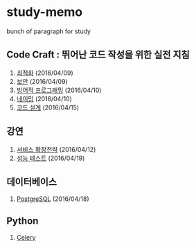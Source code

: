 # study-memo
bunch of paragraph for study

## Code Craft : 뛰어난 코드 작성을 위한 실전 지침

1. [최적화](code_craft/optimize.md) (2016/04/09)
2. [보안](code_craft/security.md) (2016/04/09)
3. [방어적 프로그래밍](code_craft/defensive_programming.md) (2016/04/10)
4. [네이밍](code_craft/naming.md) (2016/04/10)
5. [코드 설계](code_craft/code_architecture.md) (2016/04/15)

## 강연

1. [서비스 확장전략](seminar/service_expand.md) (2016/04/12)
2. [성능 테스트](seminar/performance_testing.md) (2016/04/19)

## 데이터베이스

1. [PostgreSQL](database/postgresql.md) (2016/04/18)

## Python

1. [Celery](python/celery.md)